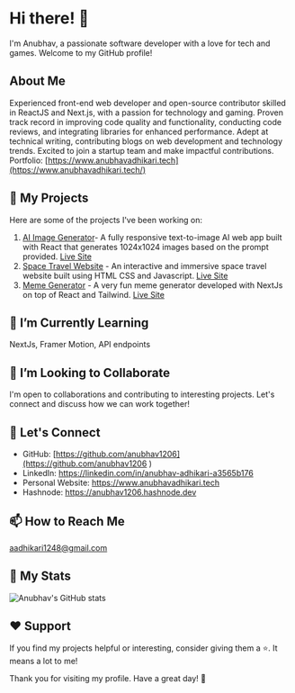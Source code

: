 # Hi there! 👋

I'm Anubhav, a passionate software developer with a love for tech and games. Welcome to my GitHub profile!

## About Me

Experienced front-end web developer and open-source contributor skilled in ReactJS and Next.js, with a passion for technology and gaming. Proven track record in improving code quality and functionality, conducting code reviews, and integrating libraries for enhanced performance. Adept at technical writing, contributing blogs on web development and technology trends. Excited to join a startup team and make impactful contributions. Portfolio: [https://www.anubhavadhikari.tech](https://www.anubhavadhikari.tech/)

## 🔭 My Projects

Here are some of the projects I've been working on:

1. [AI Image Generator](https://github.com/anubhav1206/AI-image-generator)- A fully responsive text-to-image AI web app built with React that generates 1024x1024 images based on the prompt provided.
   [Live Site](https://anubhav-ai-image-generator.netlify.app/)
3. [Space Travel Website](https://github.com/anubhav1206/the-space-travel-website) - An interactive and immersive space travel website built using HTML CSS and Javascript. [Live Site](https://anubhav-space-travel-website.netlify.app/)
4. [Meme Generator](https://github.com/anubhav1206/meme-generator) - A very fun meme generator developed with NextJs on top of React and Tailwind. [Live Site](https://anubhav-meme-generator.vercel.app/)

## 🌱 I’m Currently Learning

NextJs, Framer Motion, API endpoints

## 👯 I’m Looking to Collaborate

I'm open to collaborations and contributing to interesting projects. Let's connect and discuss how we can work together!

## 💬 Let's Connect

- GitHub: [https://github.com/anubhav1206](https://github.com/anubhav1206  )
- LinkedIn: [https://linkedin.com/in/anubhav-adhikari-a3565b176  ](https://linkedin.com/in/anubhav-adhikari-a3565b176  )
- Personal Website: [https://www.anubhavadhikari.tech  ](https://www.anubhavadhikari.tech  )
- Hashnode: [https://anubhav1206.hashnode.dev  ](https://anubhav1206.hashnode.dev  )

## 📫 How to Reach Me

aadhikari1248@gmail.com  

## 🚀 My Stats

![Anubhav's GitHub stats](https://github-readme-stats.vercel.app/api?username=anubhav1206)

## ❤️ Support

If you find my projects helpful or interesting, consider giving them a ⭐️. It means a lot to me!

Thank you for visiting my profile. Have a great day! 🌟
